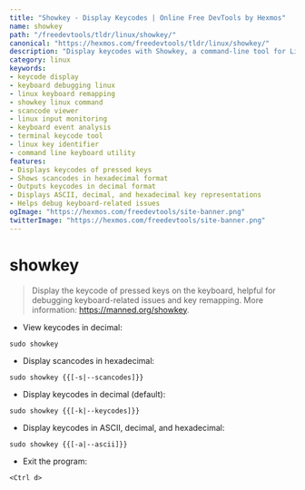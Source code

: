 ```yaml
---
title: "Showkey - Display Keycodes | Online Free DevTools by Hexmos"
name: showkey
path: "/freedevtools/tldr/linux/showkey/"
canonical: "https://hexmos.com/freedevtools/tldr/linux/showkey/"
description: "Display keycodes with Showkey, a command-line tool for Linux keyboard debugging and remapping. Inspect keypresses and diagnose keyboard issues with ease. Free online tool, no registration required."
category: linux
keywords:
- keycode display
- keyboard debugging linux
- linux keyboard remapping
- showkey linux command
- scancode viewer
- linux input monitoring
- keyboard event analysis
- terminal keycode tool
- linux key identifier
- command line keyboard utility
features:
- Displays keycodes of pressed keys
- Shows scancodes in hexadecimal format
- Outputs keycodes in decimal format
- Displays ASCII, decimal, and hexadecimal key representations
- Helps debug keyboard-related issues
ogImage: "https://hexmos.com/freedevtools/site-banner.png"
twitterImage: "https://hexmos.com/freedevtools/site-banner.png"
---
```


# showkey

> Display the keycode of pressed keys on the keyboard, helpful for debugging keyboard-related issues and key remapping.
> More information: <https://manned.org/showkey>.

- View keycodes in decimal:

`sudo showkey`

- Display scancodes in hexadecimal:

`sudo showkey {{[-s|--scancodes]}}`

- Display keycodes in decimal (default):

`sudo showkey {{[-k|--keycodes]}}`

- Display keycodes in ASCII, decimal, and hexadecimal:

`sudo showkey {{[-a|--ascii]}}`

- Exit the program:

`<Ctrl d>`
